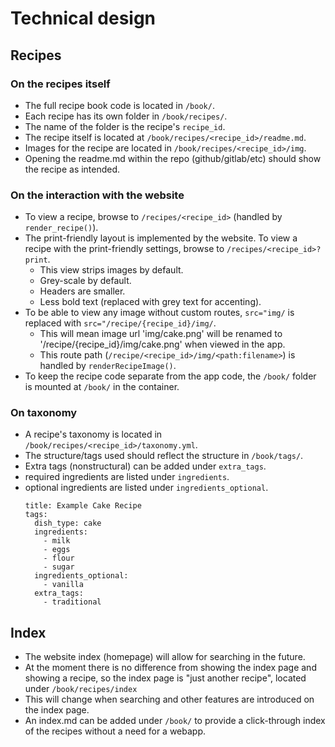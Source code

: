 # Technical design
## Recipes
### On the recipes itself

- The full recipe book code is located in `/book/`.
- Each recipe has its own folder in `/book/recipes/`.
- The name of the folder is the recipe's `recipe_id`.
- The recipe itself is located at `/book/recipes/<recipe_id>/readme.md`.
- Images for the recipe are located in `/book/recipes/<recipe_id>/img`.
- Opening the readme.md within the repo (github/gitlab/etc) should show the recipe as intended. 

### On the interaction with the website

- To view a recipe, browse to `/recipes/<recipe_id>` (handled by `render_recipe()`).
- The print-friendly layout is implemented by the website. To view a recipe with the print-friendly settings, browse to `/recipes/<recipe_id>?print`.
  - This view strips images by default.
  - Grey-scale by default.
  - Headers are smaller.
  - Less bold text (replaced with grey text for accenting).
- To be able to view any image without custom routes, `src="img/` is replaced with `src="/recipe/{recipe_id}/img/`.
  - This will mean image url 'img/cake.png' will be renamed to '/recipe/{recipe_id}/img/cake.png' when viewed in the app.
  - This route path (`/recipe/<recipe_id>/img/<path:filename>`) is handled by `renderRecipeImage()`.
- To keep the recipe code separate from the app code, the `/book/` folder is mounted at `/book/` in the container.

### On taxonomy

- A recipe's taxonomy is located in `/book/recipes/<recipe_id>/taxonomy.yml`.
- The structure/tags used should reflect the structure in `/book/tags/`.
- Extra tags (nonstructural) can be added under `extra_tags`.
- required ingredients are listed under `ingredients`.
- optional ingredients are listed under `ingredients_optional`.
  ```
  title: Example Cake Recipe
  tags:
    dish_type: cake
    ingredients:
      - milk
      - eggs
      - flour
      - sugar
    ingredients_optional:
      - vanilla
    extra_tags:
      - traditional
  ```

## Index
- The website index (homepage) will allow for searching in the future.
- At the moment there is no difference from showing the index page and showing a recipe, so the index page is "just another recipe", located under `/book/recipes/index`
- This will change when searching and other features are introduced on the index page.
- An index.md can be added under `/book/` to provide a click-through index of the recipes without a need for a webapp.
